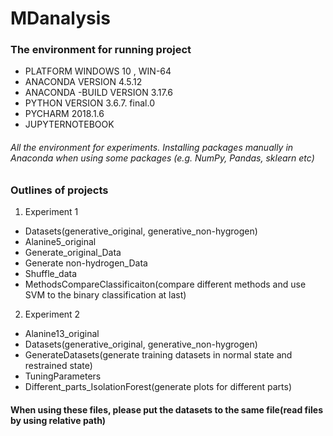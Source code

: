 # MDanalysis
### The environment for running project
- PLATFORM	WINDOWS 10 , WIN-64
- ANACONDA VERSION	4.5.12
- ANACONDA -BUILD VERSION	3.17.6
- PYTHON VERSION	3.6.7. final.0
- PYCHARM	2018.1.6
- JUPYTERNOTEBOOK	
###### All the environment for experiments. Installing packages manually in Anaconda when using some packages (e.g. NumPy, Pandas, sklearn etc)
### Outlines of projects
1. Experiment 1
- Datasets(generative_original, generative_non-hygrogen)
- Alanine5_original
- Generate_original_Data
- Generate non-hydrogen_Data
- Shuffle_data
- MethodsCompareClassificaiton(compare different methods and use SVM to the binary classification at last)
2. Experiment 2
- Alanine13_original
- Datasets(generative_original, generative_non-hygrogen)
- GenerateDatasets(generate training datasets in normal state and restrained state)
- TuningParameters
- Different_parts_IsolationForest(generate plots for different parts)
#### When using these files, please put the datasets to the same file(read files by using relative path)
